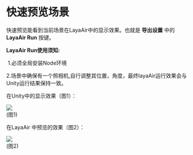 # 快速预览场景

快速预览能看到当前场景在LayaAir中的显示效果。也就是 **导出设置** 中的 **LayaAir Run** 按键。

**LayaAir Run使用须知:**

​	1.必须全局安装Node环境

​	2.场景中确保有一个照相机,自行调整其位置，角度，最终layaAir运行效果会与Unity运行结果保持一致。

在Unity中的显示效果（图1）：

![](img/1.png)<br>(图1)

在LayaAir 中预览的效果（图2）：

![](img/2.png)<br>(图2)
